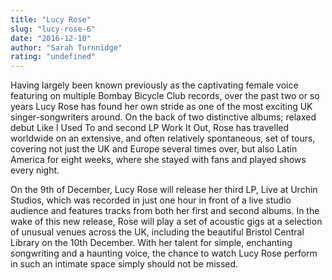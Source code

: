```yaml
---
title: "Lucy Rose"
slug: "lucy-rose-6"
date: "2016-12-10"
author: "Sarah Turnnidge"
rating: "undefined"
---
```


Having largely been known previously as the captivating female voice featuring on multiple Bombay Bicycle Club records, over the past two or so years Lucy Rose has found her own stride as one of the most exciting UK singer-songwriters around. On the back of two distinctive albums; relaxed debut Like I Used To and second LP Work It Out, Rose has travelled worldwide on an extensive, and often relatively spontaneous, set of tours, covering not just the UK and Europe several times over, but also Latin America for eight weeks, where she stayed with fans and played shows every night.

On the 9th of December, Lucy Rose will release her third LP, Live at Urchin Studios, which was recorded in just one hour in front of a live studio audience and features tracks from both her first and second albums. In the wake of this new release, Rose will play a set of acoustic gigs at a selection of unusual venues across the UK, including the beautiful Bristol Central Library on the 10th December. With her talent for simple, enchanting songwriting and a haunting voice, the chance to watch Lucy Rose perform in such an intimate space simply should not be missed.
